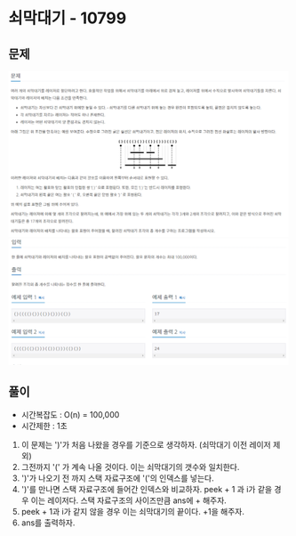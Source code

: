 # 쇠막대기 - 10799

## 문제

![](./img/1.PNG)
![](./img/2.PNG)

##  풀이

- 시간복잡도 : O(n) = 100,000
- 시간제한 : 1초

1. 이 문제는 ')'가 처음 나왔을 경우를 기준으로 생각하자. (쇠막대기 이전 레이저 제외)
2. 그전까지 '(' 가 계속 나올 것이다. 이는 쇠막대기의 갯수와 일치한다.
3. ')'가 나오기 전 까지 스택 자료구조에 '('의 인덱스를 넣는다.
4. ')'를 만나면 스택 자료구조에 들어간 인덱스와 비교하자. peek + 1 과 i가 같을 경우 이는 레이저다. 스택 자료구조의 사이즈만큼 ans에 + 해주자.
5. peek + 1과 i가 같지 않을 경우 이는 쇠막대기의 끝이다. +1을 해주자.
6. ans를 출력하자.